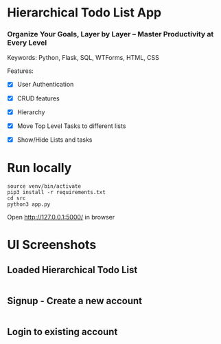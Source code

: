 # Hierarchical Todo List App 
### Organize Your Goals, Layer by Layer – Master Productivity at Every Level 


Keywords: Python, Flask, SQL, WTForms, HTML, CSS

Features:
- [x] User Authentication 
- [x] CRUD features 
- [x] Hierarchy
- [x] Move Top Level Tasks to different lists 
- [x] Show/Hide Lists and tasks 


# Run locally

```python3 -m venv venv
source venv/bin/activate
pip3 install -r requirements.txt
cd src
python3 app.py
```
Open http://127.0.0.1:5000/ in browser




# UI Screenshots

## Loaded Hierarchical Todo List 
<img >



## Signup - Create a new account
<img >

## Login to existing account
<img >




